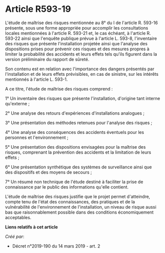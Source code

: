 # Article R593-19

L'étude de maîtrise des risques mentionnée au 8° du I de l'article R. 593-16 présente, sous une forme appropriée pour
accomplir les consultations locales mentionnées à l'article R. 593-21 et, le cas échéant, à l'article R. 593-22 ainsi que
l'enquête publique prévue à l'article L. 593-8, l'inventaire des risques que présente l'installation projetée ainsi que
l'analyse des dispositions prises pour prévenir ces risques et des mesures propres à limiter la probabilité des accidents et
leurs effets tels qu'ils figurent dans la version préliminaire du rapport de sûreté.

Son contenu est en relation avec l'importance des dangers présentés par l'installation et de leurs effets prévisibles, en cas
de sinistre, sur les intérêts mentionnés à l'article L. 593-1.

A ce titre, l'étude de maîtrise des risques comprend :

1° Un inventaire des risques que présente l'installation, d'origine tant interne qu'externe ;

2° Une analyse des retours d'expériences d'installations analogues ;

3° Une présentation des méthodes retenues pour l'analyse des risques ;

4° Une analyse des conséquences des accidents éventuels pour les personnes et l'environnement ;

5° Une présentation des dispositions envisagées pour la maîtrise des risques, comprenant la prévention des accidents et la
limitation de leurs effets ;

6° Une présentation synthétique des systèmes de surveillance ainsi que des dispositifs et des moyens de secours ;

7° Un résumé non technique de l'étude destiné à faciliter la prise de connaissance par le public des informations qu'elle
contient.

L'étude de maîtrise des risques justifie que le projet permet d'atteindre, compte tenu de l'état des connaissances, des
pratiques et de la vulnérabilité de l'environnement de l'installation, un niveau de risque aussi bas que raisonnablement
possible dans des conditions économiquement acceptables.

**Liens relatifs à cet article**

_Créé par_:

  - Décret n°2019-190 du 14 mars 2019 - art. 2
